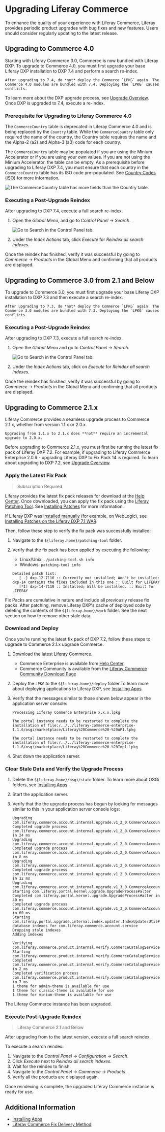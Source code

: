 # Upgrading Liferay Commerce

To enhance the quality of your experience with Liferay Commerce, Liferay provides periodic product upgrades with bug fixes and new features. Users should consider regularly updating to the latest release.

## Upgrading to Commerce 4.0

Starting with Liferay Commerce 3.0, Commerce is now bundled with Liferay DXP. To upgrade to Commerce 4.0, you must first upgrade your base Liferay DXP installation to DXP 7.4 and perform a search re-index.

```{warning}
After upgrading to 7.4, do *not* deploy the Commerce `LPKG` again. The Commerce 4.0 modules are bundled with 7.4. Deploying the `LPKG` causes conflicts.
```

To learn more about the DXP upgrade process, see [Upgrade Overview](https://learn.liferay.com/dxp/latest/en/installation-and-upgrades/upgrading-liferay/upgrade-basics/upgrade-overview.html). Once DXP is upgraded to 7.4, execute a re-index.

### Prerequisite for Upgrading to Liferay Commerce 4.0

The `CommerceCountry` table is deprecated in Liferay Commerce 4.0 and is being replaced by the `Country` table. While the `CommerceCountry` table only required the name of the country, the Country table requires the name and the Alpha-2 (a2) and Alpha-3 (a3) code for each country.

The `CommerceCountry` table may be populated if you are using the Minium Accelerator or if you are using your own values. If you are not using the Minium Accelerator, the table can be empty. As a prerequisite before upgrading to Liferay DXP 7.4, you must ensure that each country in the `CommerceCountry` table has its ISO code pre-populated. See [Country Codes (ISO)](https://www.iso.org/obp/ui/#search/code) for more information.

![The CommerceCountry table has more fields than the Country table.](./upgrading-liferay-commerce/images/01.png)

### Executing a Post-Upgrade Reindex

After upgrading to DXP 7.4, execute a full search re-index.

1. Open the _Global Menu_, and go to _Control Panel_ &rarr; _Search_.

   ![Go to Search in the Control Panel tab.](./upgrading-liferay-commerce/images/02.png)

1. Under the _Index Actions_ tab, click _Execute_ for _Reindex all search indexes_.

Once the reindex has finished, verify it was successful by going to _Commerce_ &rarr; _Products_ in the Global Menu and confirming that all products are displayed.

## Upgrading to Commerce 3.0 from 2.1 and Below

To upgrade to Commerce 3.0, you must first upgrade your base Liferay DXP installation to DXP 7.3 and then execute a search re-index.

```{warning}
After upgrading to 7.3, do *not* deploy the Commerce `LPKG` again. The Commerce 3.0 modules are bundled with 7.3. Deploying the `LPKG` causes conflicts.
```

### Executing a Post-Upgrade Reindex

After upgrading to DXP 7.3, execute a full search re-index.

1. Open the _Global Menu_ and go to _Control Panel_ &rarr; _Search_.

   ![Go to Search in the Control Panel tab.](./upgrading-liferay-commerce/images/01.png)

1. Under the _Index Actions_ tab, click on _Execute_ for _Reindex all search indexes_.

Once the reindex has finished, verify it was successful by going to _Commerce_ &rarr; _Products_ in the Global Menu and confirming that all products are displayed.

## Upgrading to Commerce 2.1.x

Liferay Commerce provides a seamless upgrade process to Commerce 2.1.x, whether from version 1.1.x or 2.0.x.

```{note}
Upgrading from 1.1.x to 2.1.x does **not** require an incremental upgrade to 2.0.x.
```

Before upgrading to Commerce 2.1.x, you must first be running the latest fix pack of Liferay DXP 7.2. For example, if upgrading to Liferay Commerce Enterprise 2.0.6 - upgrading Liferay DXP to Fix Pack 14 is required. To learn about upgrading to DXP 7.2, see [Upgrade Overview](https://learn.liferay.com/dxp/latest/en/installation-and-upgrades/upgrading-liferay/upgrade-basics/upgrade-overview.html).

### Apply the Latest Fix Pack

> Subscription Required

Liferay provides the latest fix pack releases for download at the [Help Center](https://customer.liferay.com/downloads). Once downloaded, you can apply the fix pack using the [Liferay Patching Tool](https://help.liferay.com/hc/articles/360018176551-Using-the-Patching-Tool). See [Installing Patches](https://help.liferay.com/hc/en-us/articles/360028810512-Installing-Patches) for more information.

If Liferay DXP was [installed manually](https://help.liferay.com/hc/articles/360017896672-Installing-Liferay-DXP-Manually-) (for example, on WebLogic), see [Installing Patches on the Liferay DXP 7.1 WAR](https://help.liferay.com/hc/articles/360018176651-Installing-patches-on-the-Liferay-DXP-7-1-WAR).

Then, follow these step to verify the fix pack was successfully installed:

1. Navigate to the `${liferay.home}/patching-tool` folder.

1. Verify that the fix pack has been applied by executing the following:
    * Linux/Unix: `./patching-tool.sh info`
    * Windows: `patching-tool info`

    ```
    Detailed patch list:
       [ -] dxp-12-7110 :: Currently not installed; Won't be installed: dxp-14 contains the fixes included in this one :: Built for LIFERAY
       [*I] dxp-14-7110 :: Installed; Will be installed. :: Built for LIFERAY
    ```

Fix Packs are cumulative in nature and include all previously release fix packs. After patching, remove Liferay DXP's cache of deployed code by deleting the contents of the `${liferay.home}/work` folder. See the next section on how to remove other stale data.

### Download and Deploy

Once you're running the latest fix pack of DXP 7.2, follow these steps to upgrade to Commerce 2.1.x upgrade Commerce.

1. Download the latest Liferay Commerce.

    * Commerce Enterprise is available from [Help Center](https://customer.liferay.com/downloads?p_p_id=com_liferay_osb_customer_downloads_display_web_DownloadsDisplayPortlet&_com_liferay_osb_customer_downloads_display_web_DownloadsDisplayPortlet_productAssetCategoryId=118190997&_com_liferay_osb_customer_downloads_display_web_DownloadsDisplayPortlet_fileTypeAssetCategoryId=118191001).
    * Commerce Community is available from the [Liferay Commerce Community Download Page](https://www.liferay.com/downloads-community)

1. Deploy the `LPKG` to the `${liferay.home}/deploy` folder.To learn more about deploying applications to Liferay DXP, see [Installing Apps](https://learn.liferay.com/dxp/latest/en/system-administration/installing-and-managing-apps/installing-apps.html).

1. Verify that the messages similar to those shown below appear in the application server console:

    ```
    Processing Liferay Commerce Enterprise x.x.x.lpkg
    ```

    ```
    The portal instance needs to be restarted to complete the installation of file:/../../liferay-commerce-enterprise-1.1.6/osgi/marketplace/Liferay%20Commerce%20-%20API.lpkg
    ```

    ```
    The portal instance needs to be restarted to complete the installation of file:/../../liferay-commerce-enterprise-1.1.6/osgi/marketplace/Liferay%20Commerce%20-%20Impl.lpkg
    ```

1. Shut down the application server.

### Clear Stale Data and Verify the Upgrade Process

1. Delete the `${liferay.home}/osgi/state` folder. To learn more about OSGi folders, see [Installing Apps](https://learn.liferay.com/dxp/latest/en/system-administration/installing-and-managing-apps/installing-apps.html).
1. Start the application server.
1. Verify that the the upgrade process has begun by looking for messages similar to this in your application server console logs:

    ```
    Upgrading com.liferay.commerce.account.internal.upgrade.v1_2_0.CommerceAccountGroupCommerceAccountRelUpgradeProcess
    Completed upgrade process com.liferay.commerce.account.internal.upgrade.v1_2_0.CommerceAccountGroupCommerceAccountRelUpgradeProcess in 24 ms
    Upgrading com.liferay.commerce.account.internal.upgrade.v1_2_0.CommerceAccountGroupRelUpgradeProcess
    Completed upgrade process com.liferay.commerce.account.internal.upgrade.v1_2_0.CommerceAccountGroupRelUpgradeProcess in 8 ms
    Upgrading com.liferay.commerce.account.internal.upgrade.v1_2_0.CommerceAccountGroupUpgradeProcess
    Completed upgrade process com.liferay.commerce.account.internal.upgrade.v1_2_0.CommerceAccountGroupUpgradeProcess in 12 ms
    Upgrading com.liferay.commerce.account.internal.upgrade.v1_3_0.CommerceAccountNameUpgradeProcess
    Starting com.liferay.portal.kernel.upgrade.UpgradeProcess#alter
    Completed com.liferay.portal.kernel.upgrade.UpgradeProcess#alter in 40 ms
    Completed upgrade process com.liferay.commerce.account.internal.upgrade.v1_3_0.CommerceAccountNameUpgradeProcess in 60 ms
    Starting com.liferay.portal.upgrade.internal.index.updater.IndexUpdaterUtil#updateIndexes#Updating database indexes for com.liferay.commerce.account.service
    Dropping stale indexes
    Adding indexes
    ```

    ```
    Verifying com.liferay.commerce.product.internal.verify.CommerceCatalogServiceVerifyProcess
    Starting com.liferay.commerce.product.internal.verify.CommerceCatalogServiceVerifyProcess#verifyMasterCommerceCatalog
    Completed com.liferay.commerce.product.internal.verify.CommerceCatalogServiceVerifyProcess#verifyMasterCommerceCatalog in 2 ms
    Completed verification process com.liferay.commerce.product.internal.verify.CommerceCatalogServiceVerifyProcess in 7 ms
    1 theme for admin-theme is available for use
    1 theme for classic-theme is available for use
    1 theme for minium-theme is available for use
    ```

The Liferay Commerce instance has been upgraded.

### Execute Post-Upgrade Reindex

> Liferay Commerce 2.1 and Below

After upgrading from to the latest version, execute a full search reindex.

To execute a search reindex:

1. Navigate to the _Control Panel_ → _Configuration_ → _Search_.
1. Click _Execute_ next to _Reindex all search indexes_.
1. Wait for the reindex to finish.
1. Navigate to the _Control Panel_ → _Commerce_ → _Products_.
1. Verify all the products are displayed again.

Once reindexing is complete, the upgraded Liferay Commerce instance is ready for use.

## Additional Information

* [Installing Apps](https://learn.liferay.com/dxp/latest/en/system-administration/installing-and-managing-apps/installing-apps.html)
* [Liferay Commerce Fix Delivery Method](../get-help/commerce-enterprise-support/liferay-commerce-fix-delivery-method.md)
